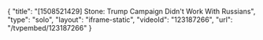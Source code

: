 {
    "title": "[1508521429] Stone: Trump Campaign Didn't Work With Russians",
    "type": "solo",
    "layout": "iframe-static",
    "videoId": "123187266",
    "url": "\/tvpembed\/123187266"
}